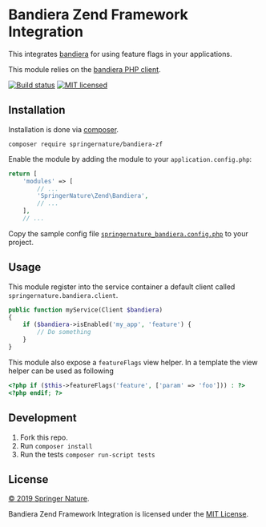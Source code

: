 # Bandiera Zend Framework Integration

This integrates [bandiera](https://github.com/springernature/bandiera) for using feature flags in your applications. 

This module relies on the [bandiera PHP client](https://github.com/springernature/bandiera-client-php).

[![Build status][shield-build]][info-build]
[![MIT licensed][shield-license]][info-license]

## Installation

Installation is done via [composer](https://getcomposer.org/). 


`composer require springernature/bandiera-zf`

Enable the module by adding the module to your `application.config.php`:

```php
return [
    'modules' => [
        // ...
        'SpringerNature\Zend\Bandiera',
        // ...
    ],
    // ...
```

Copy the sample config file [`springernature_bandiera.config.php`](config/springernature_bandiera.config.php) to your project.

## Usage

This module register into the service container a default client called `springernature.bandiera.client`.

```php
public function myService(Client $bandiera)
{
    if ($bandiera->isEnabled('my_app', 'feature') {
        // Do something
    }
}
```

This module also expose a `featureFlags` view helper. In a template the view helper can be used as following

```php
<?php if ($this->featureFlags('feature', ['param' => 'foo'])) : ?>
<?php endif; ?>
```



## Development

1. Fork this repo.
2. Run `composer install`
2. Run the tests `composer run-script tests`

## License

[&copy; 2019 Springer Nature](LICENSE.txt).

Bandiera Zend Framework Integration is licensed under the [MIT License][mit]. 

[mit]: http://opensource.org/licenses/mit-license.php
[info-license]: LICENSE
[info-build]: https://travis-ci.org/springernature/bandiera-zf
[shield-license]: https://img.shields.io/badge/license-MIT-blue.svg
[shield-build]: https://img.shields.io/travis/springernature/bandiera-zf/master.svg
